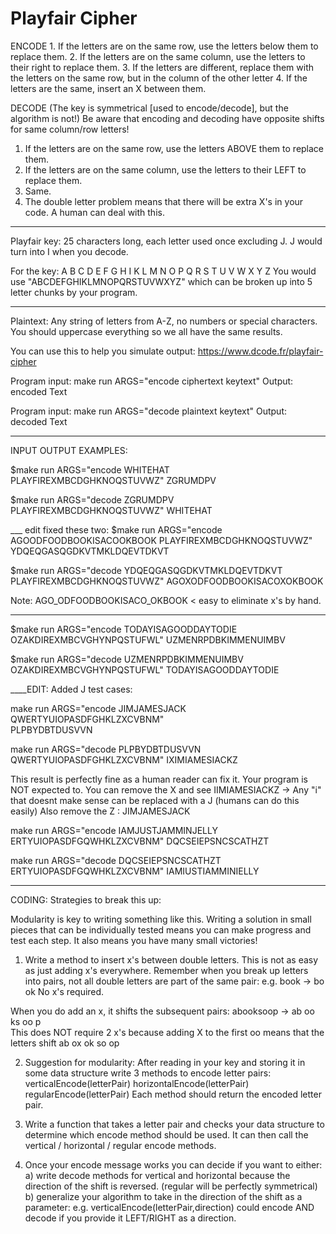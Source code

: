 # Playfair Cipher

ENCODE
    1. If the letters are on the same row, use the letters below them to replace them.
    2. If the letters are on the same column, use the letters to their right to replace them.
    3. If the letters are different, replace them with the letters on the same row, but in the column of the other letter
    4. If the letters are the same, insert an X between them.

DECODE (The key is symmetrical [used to encode/decode], but the algorithm is not!)
Be aware that encoding and decoding have opposite shifts for same column/row letters!
 1. If the letters are on the same row, use the letters ABOVE them to replace them.
 2. If the letters are on the same column, use the letters to their LEFT to replace them.
 3. Same.
4. The double letter problem means that there will be extra X's in your code. A human can deal with this.

___
Playfair key: 25 characters long, each letter used once excluding J. J would turn into I when you decode. 

For the key:
A B C D E
F G H I K
L M N O P
Q R S T U
V W X Y Z
You would use "ABCDEFGHIKLMNOPQRSTUVWXYZ" which can be broken up into 5 letter chunks by your program.
___
Plaintext: Any string of letters from A-Z, no numbers or special characters. You should uppercase everything so we all have the same results. 


You can use this to help you simulate output:
https://www.dcode.fr/playfair-cipher 


Program input:
make run ARGS="encode ciphertext keytext"
Output:
encoded Text

Program input:
make run ARGS="decode plaintext keytext"
Output:
decoded Text

_____________________
INPUT OUTPUT EXAMPLES:

$make run ARGS="encode WHITEHAT PLAYFIREXMBCDGHKNOQSTUVWZ"
ZGRUMDPV

$make run ARGS="decode ZGRUMDPV PLAYFIREXMBCDGHKNOQSTUVWZ"
WHITEHAT

___ edit fixed these two:
$make run ARGS="encode AGOODFOODBOOKISACOOKBOOK PLAYFIREXMBCDGHKNOQSTUVWZ"
YDQEQGASQGDKVTMKLDQEVTDKVT


$make run ARGS="decode YDQEQGASQGDKVTMKLDQEVTDKVT PLAYFIREXMBCDGHKNOQSTUVWZ"
AGOXODFOODBOOKISACOXOKBOOK

Note: AGO_ODFOODBOOKISACO_OKBOOK < easy to eliminate x's by hand.
___

$make run ARGS="encode TODAYISAGOODDAYTODIE OZAKDIREXMBCVGHYNPQSTUFWL"
UZMENRPDBKIMMENUIMBV

$make run ARGS="decode UZMENRPDBKIMMENUIMBV OZAKDIREXMBCVGHYNPQSTUFWL"
TODAYISAGOODDAYTODIE

____EDIT: Added J test cases:

make run ARGS="encode JIMJAMESJACK QWERTYUIOPASDFGHKLZXCVBNM"  
PLPBYDBTDUSVVN

make run ARGS="decode PLPBYDBTDUSVVN QWERTYUIOPASDFGHKLZXCVBNM"
IXIMIAMESIACKZ

This result is perfectly fine as a human reader can fix it. Your program is NOT expected to.
You can remove the X and see IIMIAMESIACKZ -> Any "i" that doesnt make sense can be replaced with a J (humans can do this easily)  Also remove the Z :  JIMJAMESJACK


make run ARGS="encode IAMJUSTJAMMINJELLY ERTYUIOPASDFGQWHKLZXCVBNM"
DQCSEIEPSNCSCATHZT

make run ARGS="decode DQCSEIEPSNCSCATHZT ERTYUIOPASDFGQWHKLZXCVBNM"
IAMIUSTIAMMINIELLY
_____________________
CODING:
Strategies to break this up:

Modularity is key to writing something like this. Writing a solution in small pieces that can be individually tested means you can make progress and test each step. It also means you have many small victories!


1. Write a method to insert x's between double letters. This is not as easy as just adding x's everywhere. 
Remember when you break up letters into pairs, not all double letters are part of the same pair:
e.g.
book ->  bo  ok
No x's required.

When you do add an x, it shifts the subsequent pairs:
abooksoop -> ab oo ks oo p  
This does NOT require 2 x's because adding X to the first oo means that the letters shift
ab ox ok so op

2. Suggestion for modularity:  After reading in your key and storing it in some data structure write 3 methods to encode letter pairs:
verticalEncode(letterPair)
horizontalEncode(letterPair)
regularEncode(letterPair)
Each method should return the encoded letter pair.

3. Write a function that takes a letter pair and checks your data structure to determine which encode method should be used. It can then call the  vertical / horizontal / regular  encode methods.

4. Once your encode message works you can decide if you want to either:
a) write decode methods for vertical and horizontal because the direction of the shift is reversed. (regular will be perfectly symmetrical)
b) generalize your algorithm to take in the direction of the shift as a parameter:
    e.g. verticalEncode(letterPair,direction)  could encode AND decode if you provide it LEFT/RIGHT as a direction.
